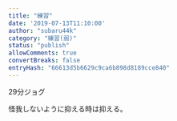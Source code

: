 ```yaml
---
title: "練習"
date: '2019-07-13T11:10:00'
author: "subaru44k"
category: "練習(弱)"
status: "publish"
allowComments: true
convertBreaks: false
entryHash: "66613d5b6629c9ca6b898d8189cce840"
---
```

29分ジョグ

怪我しないように抑える時は抑える。
